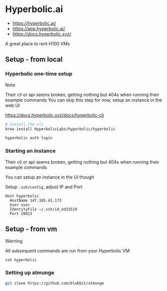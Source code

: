 # Hyperbolic.ai

- https://hyperbolic.ai/
- https://app.hyperbolic.ai/
- https://docs.hyperbolic.xyz/

A great place to rent H100 VMs


## Setup - from local

### Hyperbolic one-time setup

> [!NOTE]
> Their cli or api seems broken, getting nothing but 404s when running their example commands
> You can skip this step for now, setup an instance in the web UI

https://docs.hyperbolic.xyz/docs/hyperbolic-cli

```sh
# install the cli
brew install HyperbolicLabs/hyperbolic/hyperbolic

hyperbolic auth login
```

### Starting an instance

Their cli or api seems broken, getting nothing but 404s when running their example commands

You can setup an instance in the UI though

Setup `.ssh/config`, adjust IP and Port

```
Host hyperbolic
  HostName 147.185.41.173
  User user
  IdentityFile ~/.ssh/id_ed25519
  Port 20013
```

## Setup - from vm

> [!WARNING]
> All subsequent commands are run from your Hyperbolic VM

`ssh hyperbolic`


### Setting up atmunge


```sh
git clone https://github.com/blebbit/atmunge
```

